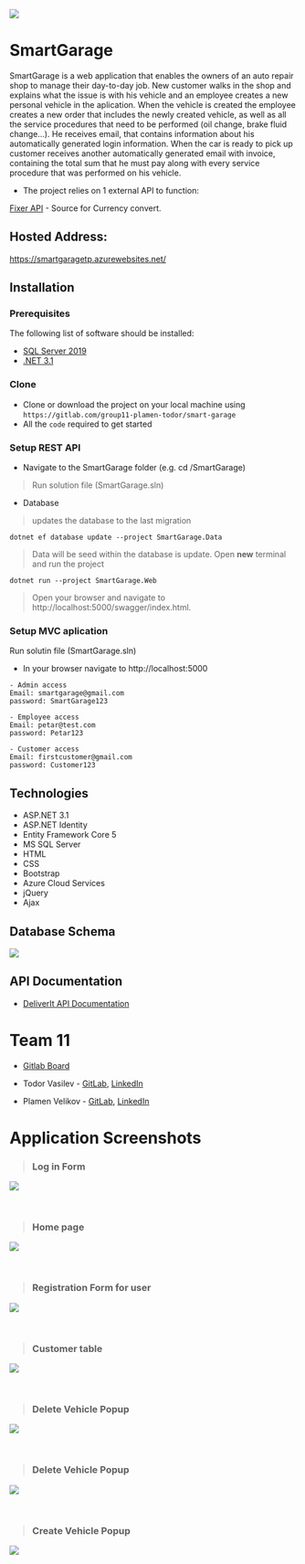 ![](images/SmartGarage_Logo.png)

# SmartGarage

SmartGarage is a web application that enables the owners of an auto repair shop
to manage their day-to-day job. New customer walks in the shop and explains what 
the issue is with his vehicle and an employee creates a new personal vehicle in the aplication.
When the vehicle is created the employee creates a new
order that includes the newly created vehicle, as well as all the service procedures that
need to be performed (oil change, brake fluid change…). He receives
 email, that contains information about his automatically generated login information.
 When the car is ready to pick up customer receives another automatically generated email with
 invoice, containing the total sum that he must
pay along with every service procedure that was performed on his vehicle. 

- The project relies on 1 external API to function:
  
[Fixer API](https://fixer.io/documentation) - Source for Currency convert.
## Hosted Address:

https://smartgaragetp.azurewebsites.net/

## Installation

### Prerequisites
The following list of software should be installed:
- [SQL Server 2019](https://www.microsoft.com/en-us/sql-server/sql-server-downloads)
- [.NET 3.1](https://dotnet.microsoft.com/download/dotnet/3.1)

### Clone
- Clone or download the project on your local machine using `https://gitlab.com/group11-plamen-todor/smart-garage`
- All the `code` required to get started

### Setup REST API
- Navigate to the SmartGarage folder (e.g. cd /SmartGarage)
> Run solution file (SmartGarage.sln)
- Database
> updates the database to the last migration
```Dos
dotnet ef database update --project SmartGarage.Data
```
> Data will be seed within the database is update.
> Open **new** terminal and run the project
```Dos
dotnet run --project SmartGarage.Web
```
> Open your browser and navigate to http://localhost:5000/swagger/index.html.

### Setup MVC aplication
Run solutin file (SmartGarage.sln)
- In your browser navigate to http://localhost:5000
```Dos
- Admin access
Email: smartgarage@gmail.com
password: SmartGarage123

- Employee access
Email: petar@test.com
password: Petar123

- Customer access
Email: firstcustomer@gmail.com
password: Customer123
```


## Technologies

- ASP.NET 3.1
- ASP.NET Identity
- Entity Framework Core 5
- MS SQL Server
- HTML
- CSS
- Bootstrap
- Azure Cloud Services
- jQuery
- Ajax

## Database Schema
![](images/Database_diagram.png)

## API Documentation

- [DeliverIt API Documentation](https://app.swaggerhub.com/apis-docs/Team11_PT/SmartGarage_API/v1)
# Team 11

-  [Gitlab Board](https://gitlab.com/group11-plamen-todor/smart-garage/-/boards)
  
- Todor Vasilev - [GitLab](https://gitlab.com/TodorVasilev), [LinkedIn](https://www.linkedin.com/in/todor-vasilev/)

- Plamen Velikov - [GitLab](https://gitlab.com/plamen.velikov), [LinkedIn](www.linkedin.com/in/plamenvelikov)

# Application Screenshots
>### Log in Form
![](images/Log_in.png)

<p>&nbsp;</p>

>###  Home page
![](images/Home_page.png)

<p>&nbsp;</p>

>###  Registration Form for user
![](images/Register_User.png)

<p>&nbsp;</p>

>###  Customer table
![](images/Customer_table.png)

<p>&nbsp;</p>

>###  Delete Vehicle Popup
![](images/Delete_Vehicle-Popup.png)

<p>&nbsp;</p>

>###  Delete Vehicle Popup
![](images/Create_order.png)

<p>&nbsp;</p> 

>###  Create Vehicle Popup
![](images/Create_Vehicle.png)

